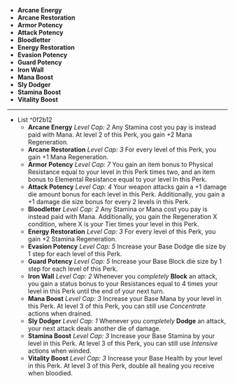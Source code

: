- **Arcane Energy**
- **Arcane Restoration**
- **Armor Potency**
- **Attack Potency**
- **Bloodletter**
- **Energy Restoration**
- **Evasion Potency**
- **Guard Potency**
- **Iron Wall**
- **Mana Boost**
- **Sly Dodger**
- **Stamina Boost**
- **Vitality Boost**
---
- List ^0f2b12
	- **Arcane Energy** *Level Cap: 2* Any Stamina cost you pay is instead paid with Mana. At level 2 of this Perk, you gain +2 Mana Regeneration. 
	- **Arcane Restoration** *Level Cap: 3* For every level of this Perk, you gain +1 Mana Regeneration.
	- **Armor Potency** *Level Cap: 7* You gain an item bonus to Physical Resistance equal to your level in this Perk times two, and an item bonus to Elemental Resistance equal to your level In this Perk.
	- **Attack Potency** *Level Cap: 4* Your weapon attacks gain a +1 damage die amount bonus for each level in this Perk. Additionally, you gain a +1 damage die size bonus for every 2 levels in this Perk.
	- **Bloodletter** *Level Cap: 2* Any Stamina or Mana cost you pay is instead paid with Mana. Additionally, you gain the Regeneration X condition, where X is your Tier times your level in this Perk. 
	- **Energy Restoration** *Level Cap: 3* For every level of this Perk, you gain +2 Stamina Regeneration.
	- **Evasion Potency** *Level Cap: 5* Increase your Base Dodge die size by 1 step for each level of this Perk.
	- **Guard Potency** *Level Cap: 5* Increase your Base Block die size by 1 step for each level of this Perk.
	- **Iron Wall** *Level Cap: 2* Whenever you *completely* **Block** an attack, you gain a status bonus to your Resistances equal to 4 times your level in this Perk until the end of your next turn.
	- **Mana Boost** *Level Cap: 3* Increase your Base Mana by your level in this Perk. At level 3 of this Perk, you can still use *Concentrate* actions when drained.
	- **Sly Dodger** *Level Cap: 1* Whenever you *completely* **Dodge** an attack, your next attack deals another die of damage.
	- **Stamina Boost** *Level Cap: 3* Increase your Base Stamina by your level in this Perk. At level 3 of this Perk, you can still use *Intensive* actions when winded.
	- **Vitality Boost** *Level Cap: 3* Increase your Base Health by your level in this Perk. At level 3 of this Perk, double all healing you receive when bloodied.
